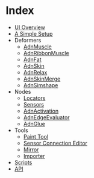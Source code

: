 # Index

- [UI Overview](ui_overview)
- [A Simple Setup](simple_setup)
- Deformers
    - [AdnMuscle](deformers/muscle)
    - [AdnRibbonMuscle](deformers/ribbon)
    - [AdnFat](deformers/fat)
    - [AdnSkin](deformers/skin)
    - [AdnRelax](deformers/relax)
    - [AdnSkinMerge](deformers/skin_merge)
    - [AdnSimshape](deformers/simshape)
- Nodes
    - [Locators](nodes/locators)
    - [Sensors](nodes/sensors)
    - [AdnActivation](nodes/activation)
    - [AdnEdgeEvaluator](nodes/edge_evaluator)
    - [AdnGlue](nodes/glue)
- Tools
    - [Paint Tool](tools/paint_tool)
    - [Sensor Connection Editor](tools/sensors_connection_editor)
    - [Mirror](tools/mirror_tool)
    - [Importer](tools/importer)
- [Scripts](scripts)
- [API](api)
